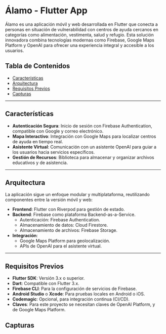 # Álamo - Flutter App


Álamo es una aplicación móvil y web desarrollada en Flutter que conecta a personas en situación de vulnerabilidad con centros de ayuda cercanos en categorías como alimentación, vestimenta, salud y refugio. Esta solución innovadora combina tecnologías modernas como Firebase, Google Maps Platform y OpenAI para ofrecer una experiencia integral y accesible a los usuarios.

## Tabla de Contenidos
- [Características](#características)
- [Arquitectura](#arquitectura)
- [Requisitos Previos](#requisitos-previos)
- [Capturas ](#capturas)
---

## Características

- **Autenticación Segura**: Inicio de sesión con Firebase Authentication, compatible con Google y correo electrónico.
- **Mapa Interactivo**: Integración con Google Maps para localizar centros de ayuda en tiempo real.
- **Asistente Virtual**: Comunicación con un asistente OpenAI para guiar a los usuarios hacia servicios específicos.
- **Gestión de Recursos**: Biblioteca para almacenar y organizar archivos educativos y de asistencia.

---

## Arquitectura

La aplicación sigue un enfoque modular y multiplataforma, reutilizando componentes entre la versión móvil y web:

- **Frontend**: Flutter con Riverpod para gestión de estado.
- **Backend**: Firebase como plataforma Backend-as-a-Service.
  - Autenticación: Firebase Authentication.
  - Almacenamiento de datos: Cloud Firestore.
  - Almacenamiento de archivos: Firebase Storage.
- **Integración**:
  - Google Maps Platform para geolocalización.
  - APIs de OpenAI para el asistente virtual.

---

## Requisitos Previos

- **Flutter SDK**: Versión 3.x o superior.
- **Dart**: Compatible con Flutter 3.x.
- **Firebase CLI**: Para la configuración de servicios de Firebase.
- **Android Studio** o **Xcode**: Para pruebas locales en Android o iOS.
- **Codemagic**: Opcional, para integración continua (CI/CD).
- **Claves**: Para este proyecto se necesitan claves de OpenAI Platform, y de Google Maps Platform.

## Capturas
